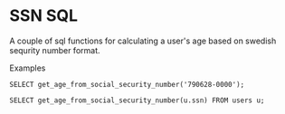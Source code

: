 # SSN SQL

A couple of sql functions for calculating a user's age based on swedish sequrity number format.

Examples

    SELECT get_age_from_social_security_number('790628-0000');
    
    SELECT get_age_from_social_security_number(u.ssn) FROM users u;